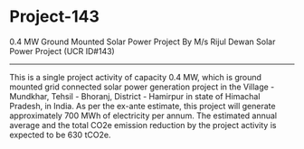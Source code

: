 # Project-143
0.4 MW Ground Mounted Solar Power Project By M/s Rijul Dewan Solar Power Project (UCR ID#143)
_______________
This is a single project activity of capacity 0.4 MW, which is ground mounted grid connected solar power generation project in the Village - Mundkhar, Tehsil - Bhoranj, District - Hamirpur in state of Himachal Pradesh, in India. As per the ex-ante estimate, this project will generate approximately 700 MWh of electricity per annum. The estimated annual average and the total CO2e emission reduction by the project activity is expected to be 630 tCO2e.
